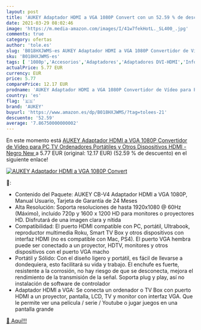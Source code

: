 ```yaml
---
layout: post
title: 'AUKEY Adaptador HDMI a VGA 1080P Convert con un 52.59 % de descuento'
date: 2021-03-29 08:02:46
image: 'https://m.media-amazon.com/images/I/41w7fekHotL._SL400_.jpg'
comments: true
category: ofertas
author: 'tole.es'
slug: 'B018HXJWMS-es AUKEY Adaptador HDMI a VGA 1080P Convertidor de Vídeo para...'
sku: 'B018HXJWMS-es'
tags: [ '1080p','Accesorios','Adaptadores','Adaptadores DVI-HDMI','Informática','aukey', ]
actualPrice: 5.77 EUR
currency: EUR
price: 5.77
comparePrice: 12.17 EUR
prodname: 'AUKEY Adaptador HDMI a VGA 1080P Convertidor de Vídeo para PC  TV  Ordenadores Portátiles y Otros Dispositivos HDMI - Negro  New '
country: 'es'
flag: '🇪🇸'
brand: 'AUKEY'
buyurl: 'https://www.amazon.es/dp/B018HXJWMS/?tag=tolees-21'
descuento: '52.59'
average: '7.86750000000002'
---
```


En este momento está [AUKEY Adaptador HDMI a VGA 1080P Convertidor de Vídeo para PC  TV  Ordenadores Portátiles y Otros Dispositivos HDMI - Negro  New ](https://www.amazon.es/dp/B018HXJWMS/?tag=tolees-21) a 5.77 EUR (original: 12.17 EUR) (52.59 %  de descuento) en el siguiente enlace!

[![AUKEY Adaptador HDMI a VGA 1080P Convert](https://m.media-amazon.com/images/I/41w7fekHotL._SL400_.jpg)](https://www.amazon.es/dp/B018HXJWMS/?tag=tolees-21)

🔎:

- Contenido del Paquete: AUKEY CB-V4 Adaptador HDMI a VGA 1080P, Manual Usuario, Tarjeta de Garantía de 24 Meses
- Alta Resolución: Soporta resoluciones de hasta 1920x1080 @ 60Hz (Máximo), incluído 720p y 1600 x 1200 HD para monitores o proyectores HD. Disfrutará de una imagen clara y nítida
- Compatibilidad: El puerto HDMI compatible con PC, portátil, Ultrabook, reproductor multimedia Roku, Smart TV Box y otros dispositivos con interfaz HDMI (no es compatible con Mac, PS4). El puerto VGA hembra puede ser conectado a un proyector, HDTV, monitores y otros dispositivos con el puerto VGA macho
- Portátil y Sólido: Con el diseño ligero y portátil, es fácil de llevarse a dondequiera, esto facilitará su vida y trabajo. El enchufe es fuerte, resistente a la corrosión, no hay riesgo de que se desconecta, mejora el rendimiento de la transmisión de la señal. Soporta plug y play, así no instalación de software de controlador
- Adaptador HDMI a VGA: Se conecta un ordenador o TV Box con puerto HDMI a un proyector, pantalla, LCD, TV y monitor con interfaz VGA. Que le permite ver una película / serie / Youtube o jugar juegos en una pantalla grande

[🛒 Aquí!!!](https://www.amazon.es/dp/B018HXJWMS/?tag=tolees-21)

